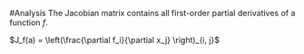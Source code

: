 #Analysis 
The Jacobian matrix contains all first-order partial derivatives of a function $f$.

$J_f(a) = \left(\frac{\partial f_i}{\partial x_j} \right)_{i, j}$  
